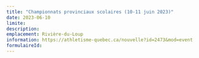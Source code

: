 ```yaml
---
title: "Championnats provinciaux scolaires (10-11 juin 2023)"
date: 2023-06-10
limite: 
description:
emplacement: Rivière-du-Loup
information: https://athletisme-quebec.ca/nouvelle?id=2473&mod=event
formulaireId: 
---
```

